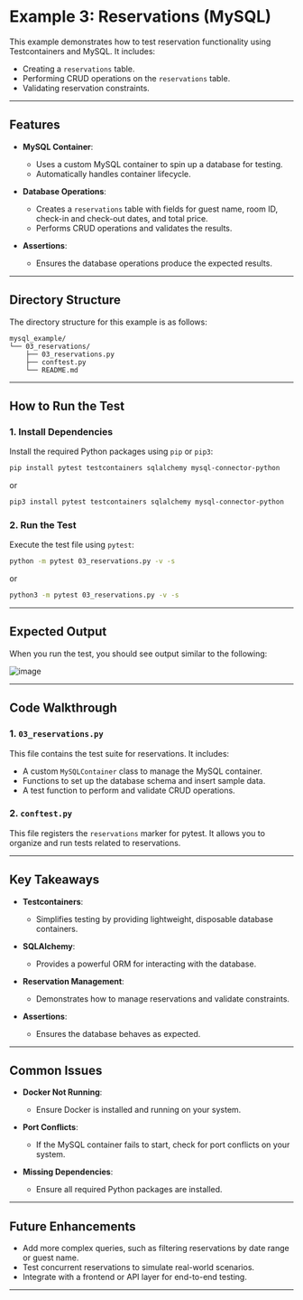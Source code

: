 # Example 3: Reservations (MySQL)

This example demonstrates how to test reservation functionality using Testcontainers and MySQL. It includes:

- Creating a `reservations` table.
- Performing CRUD operations on the `reservations` table.
- Validating reservation constraints.

---

## Features

- **MySQL Container**:
  - Uses a custom MySQL container to spin up a database for testing.
  - Automatically handles container lifecycle.

- **Database Operations**:
  - Creates a `reservations` table with fields for guest name, room ID, check-in and check-out dates, and total price.
  - Performs CRUD operations and validates the results.

- **Assertions**:
  - Ensures the database operations produce the expected results.

---

## Directory Structure

The directory structure for this example is as follows:
```
mysql_example/
└── 03_reservations/
    ├── 03_reservations.py
    ├── conftest.py
    └── README.md
```

---

## How to Run the Test

### 1. Install Dependencies

Install the required Python packages using `pip` or `pip3`:

```bash
pip install pytest testcontainers sqlalchemy mysql-connector-python
```
or
```bash
pip3 install pytest testcontainers sqlalchemy mysql-connector-python
```

### 2. Run the Test

Execute the test file using `pytest`:

```bash
python -m pytest 03_reservations.py -v -s
```
or
```bash
python3 -m pytest 03_reservations.py -v -s
```
---

## Expected Output

When you run the test, you should see output similar to the following:

![image](https://github.com/user-attachments/assets/9efabb7e-74b3-4931-ac79-fcc283db71af)


---

## Code Walkthrough

### 1. `03_reservations.py`
This file contains the test suite for reservations. It includes:

- A custom `MySQLContainer` class to manage the MySQL container.
- Functions to set up the database schema and insert sample data.
- A test function to perform and validate CRUD operations.

### 2. `conftest.py`
This file registers the `reservations` marker for pytest. It allows you to organize and run tests related to reservations.

---

## Key Takeaways

- **Testcontainers**:
  - Simplifies testing by providing lightweight, disposable database containers.

- **SQLAlchemy**:
  - Provides a powerful ORM for interacting with the database.

- **Reservation Management**:
  - Demonstrates how to manage reservations and validate constraints.

- **Assertions**:
  - Ensures the database behaves as expected.

---

## Common Issues

- **Docker Not Running**:
  - Ensure Docker is installed and running on your system.

- **Port Conflicts**:
  - If the MySQL container fails to start, check for port conflicts on your system.

- **Missing Dependencies**:
  - Ensure all required Python packages are installed.

---

## Future Enhancements

- Add more complex queries, such as filtering reservations by date range or guest name.
- Test concurrent reservations to simulate real-world scenarios.
- Integrate with a frontend or API layer for end-to-end testing.

---
